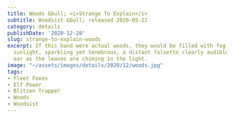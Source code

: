 ```yaml
---
title: Woods &bull; <i>Strange To Explain</i>
subtitle: Woodsist &bull; released 2020-05-22
category: details
publishDate: '2020-12-28'
slug: strange-to-explain-woods
excerpt: If this band were actual woods, they would be filled with fog swirling in
  sunlight, sparkling yet tenebrous, a distant falsetto clearly audible inside your
  ear as the leaves are chiming in the light.
image: "~/assets/images/details/2020/12/woods.jpg"
tags:
- Fleet Foxes
- Elf Power
- Blitzen Trapper
- Woods
- Woodsist
---
```


